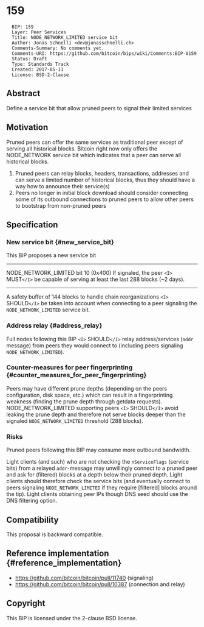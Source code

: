# 159

      BIP: 159
      Layer: Peer Services
      Title: NODE_NETWORK_LIMITED service bit
      Author: Jonas Schnelli <dev@jonasschnelli.ch>
      Comments-Summary: No comments yet.
      Comments-URI: https://github.com/bitcoin/bips/wiki/Comments:BIP-0159
      Status: Draft
      Type: Standards Track
      Created: 2017-05-11
      License: BSD-2-Clause

## Abstract

Define a service bit that allow pruned peers to signal their limited
services

## Motivation

Pruned peers can offer the same services as traditional peer except of
serving all historical blocks. Bitcoin right now only offers the
NODE_NETWORK service bit which indicates that a peer can serve all
historical blocks.

1.  Pruned peers can relay blocks, headers, transactions, addresses and
    can serve a limited number of historical blocks, thus they should
    have a way how to announce their service(s)
2.  Peers no longer in initial block download should consider connecting
    some of its outbound connections to pruned peers to allow other
    peers to bootstrap from non-pruned peers

## Specification

### New service bit {#new_service_bit}

This BIP proposes a new service bit

  ---------------------- ---------------- --------------------------------------------------------------------------------------------------------------------
  NODE_NETWORK_LIMITED   bit 10 (0x400)   If signaled, the peer `<I>` MUST`</I>`  be capable of serving at least the last 288 blocks (\~2 days).
  ---------------------- ---------------- --------------------------------------------------------------------------------------------------------------------

A safety buffer of 144 blocks to handle chain reorganizations
`<I>` SHOULD`</I>`  be taken into account when connecting to
a peer signaling the `NODE_NETWORK_LIMITED` service bit.

### Address relay {#address_relay}

Full nodes following this BIP `<I>` SHOULD`</I>`  relay
address/services (`addr` message) from peers they would connect to
(including peers signaling `NODE_NETWORK_LIMITED`).

### Counter-measures for peer fingerprinting {#counter_measures_for_peer_fingerprinting}

Peers may have different prune depths (depending on the peers
configuration, disk space, etc.) which can result in a fingerprinting
weakness (finding the prune depth through getdata requests).
NODE_NETWORK_LIMITED supporting peers `<I>` SHOULD`</I>` 
avoid leaking the prune depth and therefore not serve blocks deeper than
the signaled `NODE_NETWORK_LIMITED` threshold (288 blocks).

### Risks

Pruned peers following this BIP may consume more outbound bandwidth.

Light clients (and such) who are not checking the `nServiceFlags`
(service bits) from a relayed `addr`-message may unwillingly connect to
a pruned peer and ask for (filtered) blocks at a depth below their
pruned depth. Light clients should therefore check the service bits (and
eventually connect to peers signaling `NODE_NETWORK_LIMITED` if they
require \[filtered\] blocks around the tip). Light clients obtaining
peer IPs though DNS seed should use the DNS filtering option.

## Compatibility

This proposal is backward compatible.

## Reference implementation {#reference_implementation}

-   <https://github.com/bitcoin/bitcoin/pull/11740> (signaling)
-   <https://github.com/bitcoin/bitcoin/pull/10387> (connection and
    relay)

## Copyright

This BIP is licensed under the 2-clause BSD license.

